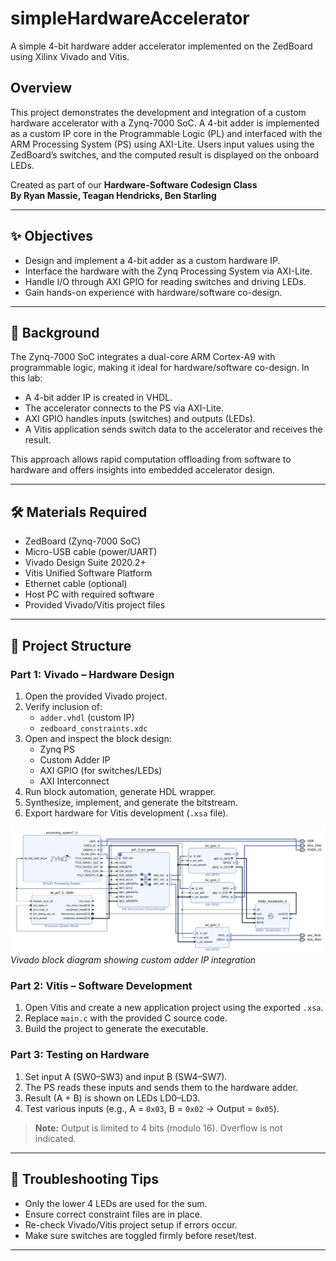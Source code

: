# simpleHardwareAccelerator

A simple 4-bit hardware adder accelerator implemented on the ZedBoard using Xilinx Vivado and Vitis.

## Overview

This project demonstrates the development and integration of a custom hardware accelerator with a Zynq-7000 SoC. A 4-bit adder is implemented as a custom IP core in the Programmable Logic (PL) and interfaced with the ARM Processing System (PS) using AXI-Lite. Users input values using the ZedBoard’s switches, and the computed result is displayed on the onboard LEDs.

Created as part of our **Hardware-Software Codesign Class**  
**By Ryan Massie, Teagan Hendricks, Ben Starling**

---

## ✨ Objectives

- Design and implement a 4-bit adder as a custom hardware IP.
- Interface the hardware with the Zynq Processing System via AXI-Lite.
- Handle I/O through AXI GPIO for reading switches and driving LEDs.
- Gain hands-on experience with hardware/software co-design.

---

## 🧠 Background

The Zynq-7000 SoC integrates a dual-core ARM Cortex-A9 with programmable logic, making it ideal for hardware/software co-design. In this lab:

- A 4-bit adder IP is created in VHDL.
- The accelerator connects to the PS via AXI-Lite.
- AXI GPIO handles inputs (switches) and outputs (LEDs).
- A Vitis application sends switch data to the accelerator and receives the result.

This approach allows rapid computation offloading from software to hardware and offers insights into embedded accelerator design.

---

## 🛠️ Materials Required

- ZedBoard (Zynq-7000 SoC)
- Micro-USB cable (power/UART)
- Vivado Design Suite 2020.2+
- Vitis Unified Software Platform
- Ethernet cable (optional)
- Host PC with required software
- Provided Vivado/Vitis project files

---

## 🧱 Project Structure

### Part 1: Vivado – Hardware Design

1. Open the provided Vivado project.
2. Verify inclusion of:
   - `adder.vhdl` (custom IP)
   - `zedboard_constraints.xdc`
3. Open and inspect the block design:
   - Zynq PS
   - Custom Adder IP
   - AXI GPIO (for switches/LEDs)
   - AXI Interconnect
4. Run block automation, generate HDL wrapper.
5. Synthesize, implement, and generate the bitstream.
6. Export hardware for Vitis development (`.xsa` file).

![Block Diagram](images/VivadoBlockDiagram.png)  
*Vivado block diagram showing custom adder IP integration*

### Part 2: Vitis – Software Development

1. Open Vitis and create a new application project using the exported `.xsa`.
2. Replace `main.c` with the provided C source code.
3. Build the project to generate the executable.

### Part 3: Testing on Hardware

1. Set input A (SW0–SW3) and input B (SW4–SW7).
2. The PS reads these inputs and sends them to the hardware adder.
3. Result (A + B) is shown on LEDs LD0–LD3.
4. Test various inputs (e.g., A = `0x03`, B = `0x02` → Output = `0x05`).

> **Note:** Output is limited to 4 bits (modulo 16). Overflow is not indicated.

---

## 🧰 Troubleshooting Tips

- Only the lower 4 LEDs are used for the sum.
- Ensure correct constraint files are in place.
- Re-check Vivado/Vitis project setup if errors occur.
- Make sure switches are toggled firmly before reset/test.

---
